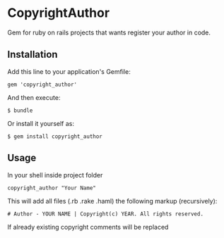 # CopyrightAuthor

Gem for ruby on rails projects that wants register your author in code.

## Installation

Add this line to your application's Gemfile:

    gem 'copyright_author'

And then execute:

    $ bundle

Or install it yourself as:

    $ gem install copyright_author

## Usage

In your shell inside project folder

	copyright_author "Your Name"

This will add all files (.rb .rake .haml) the following markup (recursively):

	# Author - YOUR NAME | Copyright(c) YEAR. All rights reserved.

If already existing copyright comments will be replaced